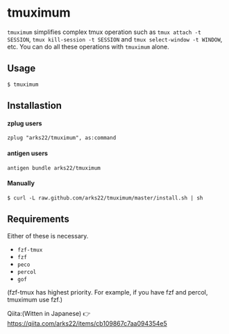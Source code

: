 # tmuximum
`tmuximum` simplifies complex tmux operation such as `tmux attach -t SESSION`, `tmux kill-session -t SESSION` and `tmux select-window -t WINDOW`, etc.
You can do all these operations with `tmuximum` alone.

## Usage

```
$ tmuximum
```

## Installastion

#### zplug users

```zsh:.zshrc
zplug "arks22/tmuximum", as:command
```

#### antigen users

```
antigen bundle arks22/tmuximum
```

#### Manually

```
$ curl -L raw.github.com/arks22/tmuximum/master/install.sh | sh 
```

## Requirements
Either of these is necessary.

+ `fzf-tmux`
+ `fzf`
+ `peco`
+ `percol`
+ `gof`

(fzf-tmux has highest priority. For example, if you have fzf and percol, tmuximum use fzf.)

Qiita:(Witten in Japanese) 👉 https://qiita.com/arks22/items/cb109867c7aa094354e5
